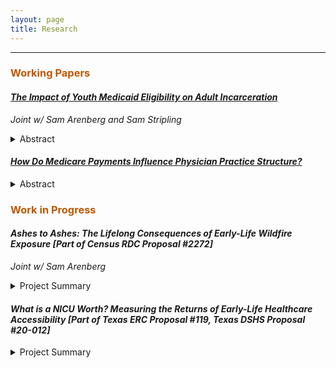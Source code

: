 ```yaml
---
layout: page
title: Research
---
```


<hr>

<h3 style="color:#bf5700;"> Working Papers </h3>

#### <a href="https://sethneller.github.io/papers/Medicaid_and_incarceration.pdf">*The Impact of Youth Medicaid Eligibility on Adult Incarceration*</a>

*Joint w/ Sam Arenberg and Sam Stripling*

<details>
  <summary> Abstract </summary>
    <p align="justify" style="font-size:0.8em"> This paper identifies an important spillover associated with public health insurance: reduced incarceration. In 1990, Congress passed legislation that  increased Medicaid eligibility for individuals born after September 30, 1983. We show that Black children born just after the cutoff are 5 percent less likely to be incarcerated by age 28, driven primarily by a decrease in incarcerations connected to financially motivated offenses. Children of other races, who experienced almost no gain in Medicaid coverage as a result of the policy, demonstrate no such declines. We find that reduced incarceration in adulthood substantially offsets the initial costs of expanding eligibility. </p>
</details>


#### <a href="https://sethneller.github.io/papers/Practice_structure.pdf">*How Do Medicare Payments Influence Physician Practice Structure?*</a>

<details>
  <summary> Abstract </summary>
    <p align="justify" style="font-size:0.8em"> This paper exploits spatial discontinuities in Medicare payment rates to estimate the effect of reimbursements on primary care physicians’ choice of organizational structure. I find that a 1 percent increase in Medicare reimbursement leads to a 1.7 to 2.2 percentage point increase in primary care doctors who practice with a small group (defined as 25 providers or fewer). This effect is driven by changes in the tails of the practice size distribution: a 1.8 percentage point increase in physicians who are affiliated with the smallest (1- or 2-provider) practice groups with a corresponding decrease in physicians joining very large practices (≥ 150 providers). I do not, however, detect any evidence of physician sorting or bunching around the boundary in response to differential payment, supporting the underlying assumptions of my regression discontinuity design. Accordingly, my findings suggest that Medicare pricing may be a factor in the trend of consolidation in the physician and clinical services market. </p>
</details>

<h3 style="color:#bf5700;"> Work in Progress </h3>

#### *Ashes to Ashes: The Lifelong Consequences of Early-Life Wildfire Exposure [Part of Census RDC Proposal #2272]*

*Joint w/ Sam Arenberg*

<details>
  <summary> Project Summary </summary>
      <p align="justify"> This project will assess the lifelong impact of early-life exposure to air pollution on longevity, disability and economic outcomes in late adulthood. In order to do so, we will link historical California wildfire data to Social Security Administration birth/death records and economic outcomes in the Census/ACS by using restricted data from the Census Bureau. To the best of our knowledge, this will be the first paper to assess the effects of air pollution over the entire lifespan when the exposure occurs in utero or during the first year of life.</p>
  </details>
  
#### *What is a NICU Worth? Measuring the Returns of Early-Life Healthcare Accessibility [Part of Texas ERC Proposal #119, Texas DSHS Proposal #20-012]*

<details>
  <summary> Project Summary </summary>
      <p align="justify"> This project will assess the educational and labor market returns to neonatal healthcare resources by evaluating the effect of entry and exits of neonatal intensive care units (“NICUs”) in Texas using a differences-in-differences framework. In order to do so, I will link Texas Vital Statistics data from 1986-2004 to longitudinal education and labor market data housed in the Texas Education Research center. This project will build on existing literature by evaluating impacts across a wide variety of neonatal health conditions and by utilizing complementary regression discontinuity and difference-in-discontinuities methods to evaluate changes in the value of medical technology over time and explore mechanisms.</p>
  </details>
